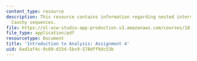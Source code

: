 ```yaml
---
content_type: resource
description: This resource contains information regarding nested intervals, Bolzano-Weierstrass  theorem,
  Cauchy sequences.
file: https://ol-ocw-studio-app-production.s3.amazonaws.com/courses/18-100a-introduction-to-analysis-fall-2012/6ad1af4c9c09d15d5bc9578dff9dc53b_MIT18_100AF12_Assign_4.pdf
file_type: application/pdf
resourcetype: Document
title: 'Introduction to Analysis: Assignment 4'
uid: 6ad1af4c-9c09-d15d-5bc9-578dff9dc53b
---
```

